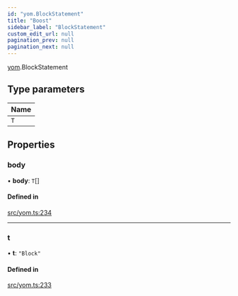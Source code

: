 ```yaml
---
id: "yom.BlockStatement"
title: "Boost"
sidebar_label: "BlockStatement"
custom_edit_url: null
pagination_prev: null
pagination_next: null
---
```


[yom](../namespaces/yom.md).BlockStatement

## Type parameters

| Name |
| :------ |
| `T` |

## Properties

### body

• **body**: `T`[]

#### Defined in

[src/yom.ts:234](https://github.com/yolmio/boost/blob/b239488/src/yom.ts#L234)

___

### t

• **t**: ``"Block"``

#### Defined in

[src/yom.ts:233](https://github.com/yolmio/boost/blob/b239488/src/yom.ts#L233)
